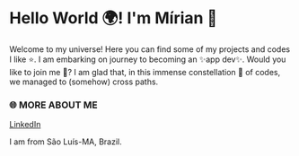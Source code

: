 # Hello World 🌍! I'm Mírian 💚

Welcome to my universe! Here you can find some of my projects and codes I like ⭐. I am embarking on journey to becoming an ✨app dev✨. Would you like to join me 🚀? I am glad that, in this immense constellation 🌌 of codes, we managed to (somehow) cross paths. 

### 🌐 MORE ABOUT ME 

<a href="https://www.linkedin.com/in/mirianfonkam/" target="_blank" >
  LinkedIn
</a>

I am from São Luís-MA, Brazil. 

<!-- star projects
**mirianfonkam/MirianFonkam** is a ✨ _special_ ✨ repository because its `README.md` (this file) appears on your GitHub profile.

Here are some ideas to get you started:

- 🔭 I’m currently working on ...
- 🌱 I’m currently learning ...
- 👯 I’m looking to collaborate on ...
- 🤔 I’m looking for help with ...
- 💬 Ask me about ...
- 📫 How to reach me: ...
- 😄 Pronouns: ...
- ⚡ Fun fact: ...
-->
